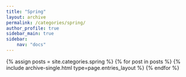 ```yaml
---
title: "Spring"
layout: archive
permalink: /categories/spring/
author_profile: true
sidebar_main: true
sidebar:
    nav: "docs"
---
```


{% assign posts = site.categories.spring %}
{% for post in posts %} 
{% include archive-single.html type=page.entries_layout %} 
{% endfor %}
